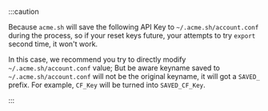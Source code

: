 :::caution

Because `acme.sh` will save the following API Key to `~/.acme.sh/account.conf` during the process, so if your reset keys future, your attempts to try `export` second time, it won't work.

In this case, we recommend you try to directly modify `~/.acme.sh/account.conf` value; But be aware keyname saved to `~/.acme.sh/account.conf` will not be the original keyname, it will got a `SAVED_` prefix. For example, `CF_Key` will be turned into `SAVED_CF_Key`.

:::